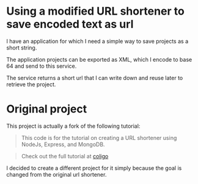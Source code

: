# Using a modified URL shortener to save encoded text as url

I have an application for which I need a simple way to save projects as a short string.

The application projects can be exported as XML, which I encode to base 64 and send to this service.

The service returns a short url that I can write down and reuse later to retrieve the project.

# Original project

This project is actually a fork of the following tutorial:

> This code is for the tutorial on creating a URL shortener using NodeJs, Express, and MongoDB.

> Check out the full tutorial at [coligo](http://coligo.io/create-url-shortener-with-node-express-mongo/)

I decided to create a different project for it simply because the goal is changed from the original url shortener.
